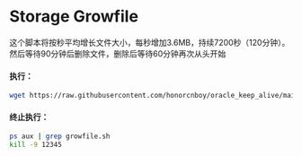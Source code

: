 # Storage Growfile
 
这个脚本将按秒平均增长文件大小，每秒增加3.6MB，持续7200秒（120分钟）。然后等待90分钟后删除文件，删除后等待60分钟再次从头开始

#### 执行：
```bash
wget https://raw.githubusercontent.com/honorcnboy/oracle_keep_alive/main/Toy/growfile.sh && chmod +x growfile.sh && nohup ./growfile.sh &
```

#### 终止执行：
```bash
ps aux | grep growfile.sh
kill -9 12345
```
